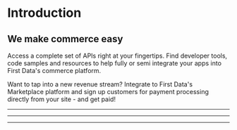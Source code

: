 # Introduction

## We make commerce easy

Access a complete set of APIs right at your fingertips. Find developer tools, code samples and resources to help fully or semi integrate your apps into First Data's commerce platform.

Want to tap into a new revenue stream? Integrate to First Data's Marketplace platform and sign up customers for payment processing directly from your site - and get paid!

---

<!-- type: row -->

<!-- type: card
title: Work with the Best
description: Dedicated specialists and industry experts who understand the complexities of your business.
-->

<!-- type: card
title: Open Environment
description: Whether you’re building an all-in-one solution, looking to streamline PCI compliance, enable EMV or even something else, our open platform saves you time, money and resources.
-->

<!-- type: card
title: One Stop Shop
description: Create, test, certify and deliver payment-rich applications all through a single interface.
-->

<!-- type: row-end -->

---

<!-- type: row -->

<!-- type: card
title: End to End Value
description: Create rewards programs for your merchants or develop loyalty apps for our Clover Marketplace.
-->

<!-- type: card
title: Customized Solutions
description: Whatever your business needs – be it full, semi or direct we've got your integration model.
-->

<!-- type: card
title: Earn Revenue
description: Leverage one of our flexible commercial business models and get paid when signing up customers for payment processing.
-->

<!-- type: row-end -->

---
